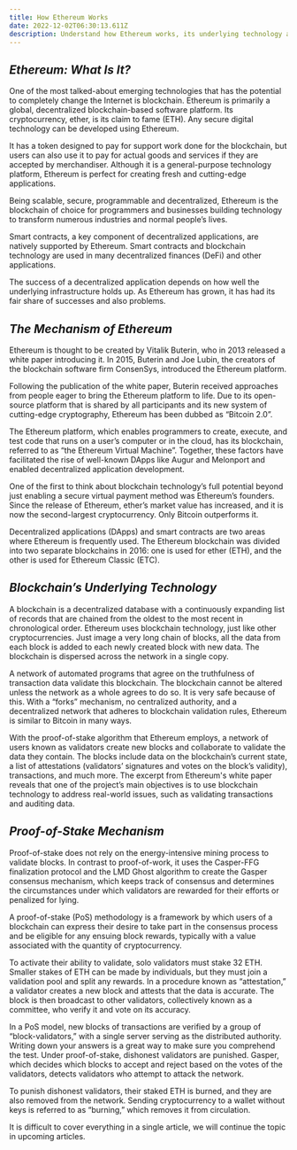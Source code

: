```yaml
---
title: How Ethereum Works
date: 2022-12-02T06:30:13.611Z
description: Understand how Ethereum works, its underlying technology and mechanism
---
```

## ***Ethereum: What Is It?***

One of the most talked-about emerging technologies that has the potential to completely change the Internet is blockchain. Ethereum is primarily a global, decentralized blockchain-based software platform. Its cryptocurrency, ether, is its claim to fame (ETH). Any secure digital technology can be developed using Ethereum. 

It has a token designed to pay for support work done for the blockchain, but users can also use it to pay for actual goods and services if they are accepted by merchandiser. Although it is a general-purpose technology platform, Ethereum is perfect for creating fresh and cutting-edge applications.

Being scalable, secure, programmable and decentralized, Ethereum is the blockchain of choice for programmers and businesses building technology to transform numerous industries and normal people’s lives. 

Smart contracts, a key component of decentralized applications, are natively supported by Ethereum. Smart contracts and blockchain technology are used in many decentralized finances (DeFi) and other applications. 

The success of a decentralized application depends on how well the underlying infrastructure holds up. As Ethereum has grown, it has had its fair share of successes and also problems. 

## *The Mechanism of Ethereum*

Ethereum is thought to be created by Vitalik Buterin, who in 2013 released a white paper introducing it. In 2015, Buterin and Joe Lubin, the creators of the blockchain software firm ConsenSys, introduced the Ethereum platform.

 Following the publication of the white paper, Buterin received approaches from people eager to bring the Ethereum platform to life. Due to its open-source platform that is shared by all participants and its new system of cutting-edge cryptography, Ethereum has been dubbed as “Bitcoin 2.0”. 

The Ethereum platform, which enables programmers to create, execute, and test code that runs on a user’s computer or in the cloud, has its blockchain, referred to as “the Ethereum Virtual Machine”. Together, these factors have facilitated the rise of well-known DApps like Augur and Melonport and enabled decentralized application development.

One of the first to think about blockchain technology’s full potential beyond just enabling a secure virtual payment method was Ethereum’s founders. Since the release of Ethereum, ether’s market value has increased, and it is now the second-largest cryptocurrency. Only Bitcoin outperforms it. 

Decentralized applications (DApps) and smart contracts are two areas where Ethereum is frequently used. The Ethereum blockchain was divided into two separate blockchains in 2016: one is used for ether (ETH), and the other is used for Ethereum Classic (ETC).



## *Blockchain’s Underlying Technology*



A blockchain is a decentralized database with a continuously expanding list of records that are chained from the oldest to the most recent in chronological order. Ethereum uses blockchain technology, just like other cryptocurrencies. Just image a very long chain of blocks, all the data from each block is added to each newly created block with new data. The blockchain is dispersed across the network in a single copy. 

A network of automated programs that agree on the truthfulness of transaction data validate this blockchain. The blockchain cannot be altered unless the network as a whole agrees to do so. It is very safe because of this. With a “forks” mechanism, no centralized authority, and a decentralized network that adheres to blockchain validation rules, Ethereum is similar to Bitcoin in many ways.

With the proof-of-stake algorithm that Ethereum employs, a network of users known as validators create new blocks and collaborate to validate the data they contain. The blocks include data on the blockchain’s current state, a list of attestations (validators’ signatures and votes on the block’s validity), transactions, and much more. The excerpt from Ethereum's white paper reveals that one of the project’s main objectives is to use blockchain technology to address real-world issues, such as validating transactions and auditing data.

## *Proof-of-Stake Mechanism*

Proof-of-stake does not rely on the energy-intensive mining process to validate blocks. In contrast to proof-of-work, it uses the Casper-FFG finalization protocol and the LMD Ghost algorithm to create the Gasper consensus mechanism, which keeps track of consensus and determines the circumstances under which validators are rewarded for their efforts or penalized for lying. 

A proof-of-stake (PoS) methodology is a framework by which users of a blockchain can express their desire to take part in the consensus process and be eligible for any ensuing block rewards, typically with a value associated with the quantity of cryptocurrency.

To activate their ability to validate, solo validators must stake 32 ETH. Smaller stakes of ETH can be made by individuals, but they must join a validation pool and split any rewards. In a procedure known as “attestation,” a validator creates a new block and attests that the data is accurate. The block is then broadcast to other validators, collectively known as a committee, who verify it and vote on its accuracy.

In a PoS model, new blocks of transactions are verified by a group of “block-validators,” with a single server serving as the distributed authority. Writing down your answers is a great way to make sure you comprehend the test. Under proof-of-stake, dishonest validators are punished. Gasper, which decides which blocks to accept and reject based on the votes of the validators, detects validators who attempt to attack the network.

To punish dishonest validators, their staked ETH is burned, and they are also removed from the network. Sending cryptocurrency to a wallet without keys is referred to as “burning,” which removes it from circulation.

It is difficult to cover everything in a single article, we will continue the topic in upcoming articles.